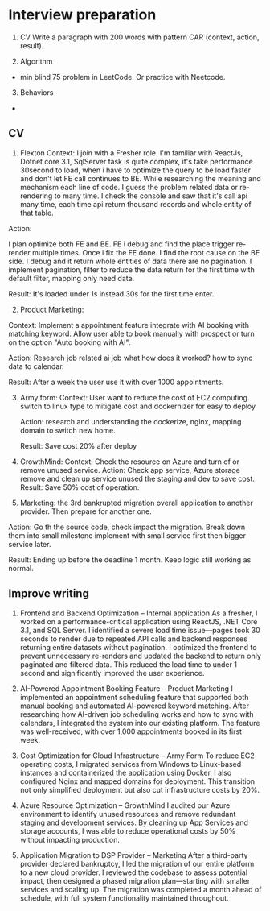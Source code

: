 # Interview preparation

1. CV
   Write a paragraph with 200 words with pattern CAR (context, action, result).

2. Algorithm

- min blind 75 problem in LeetCode. Or practice with Neetcode.

3. Behaviors

-

## CV

1. Flexton
   Context: I join with a Fresher role. I'm familiar with ReactJs, Dotnet core 3.1, SqlServer task is quite complex, it's take performance 30second to load, when i have to optimize the query to be load faster and don't let FE call continues to BE. While researching the meaning and mechanism each line of code. I guess the problem related data or re-rendering to many time. I check the console and saw that it's call api many time, each time api return thousand records and whole entity of that table.

Action:

I plan optimize both FE and BE. FE i debug and find the place trigger re-render multiple times. Once i fix the FE done. I find the root cause on the BE side. I debug and it return whole entities of data there are no pagination. I implement pagination, filter to reduce the data return for the first time with default filter, mapping only need data.

Result: It's loaded under 1s instead 30s for the first time enter.

2. Product Marketing:

Context: Implement a appointment feature integrate with AI booking with matching keyword. Allow user able to book manually with prospect or turn on the option "Auto booking with AI".

Action: Research job related ai job what how does it worked? how to sync data to calendar.

Result: After a week the user use it with over 1000 appointments.

3. Army form:
   Context: User want to reduce the cost of EC2 computing. switch to linux type to mitigate cost and dockernizer for easy to deploy

   Action: research and understanding the dockerize, nginx, mapping domain to switch new home.

   Result: Save cost 20% after deploy

4. GrowthMind:
   Context: Check the resource on Azure and turn of or remove unused service.
   Action: Check app service, Azure storage remove and clean up service unused the staging and dev to save cost.
   Result: Save 50% cost of operation.

5. Marketing: the 3rd bankrupted migration overall application to another provider. Then prepare for another one.

Action: Go th the source code, check impact the migration. Break down them into small milestone implement with small service first then bigger service later.

Result: Ending up before the deadline 1 month. Keep logic still working as normal.

## Improve writing

1. Frontend and Backend Optimization – Internal application
   As a fresher, I worked on a performance-critical application using ReactJS, .NET Core 3.1, and SQL Server. I identified a severe load time issue—pages took 30 seconds to render due to repeated API calls and backend responses returning entire datasets without pagination. I optimized the frontend to prevent unnecessary re-renders and updated the backend to return only paginated and filtered data. This reduced the load time to under 1 second and significantly improved the user experience.

2. AI-Powered Appointment Booking Feature – Product Marketing
   I implemented an appointment scheduling feature that supported both manual booking and automated AI-powered keyword matching. After researching how AI-driven job scheduling works and how to sync with calendars, I integrated the system into our existing platform. The feature was well-received, with over 1,000 appointments booked in its first week.

3. Cost Optimization for Cloud Infrastructure – Army Form
   To reduce EC2 operating costs, I migrated services from Windows to Linux-based instances and containerized the application using Docker. I also configured Nginx and mapped domains for deployment. This transition not only simplified deployment but also cut infrastructure costs by 20%.

4. Azure Resource Optimization – GrowthMind
   I audited our Azure environment to identify unused resources and remove redundant staging and development services. By cleaning up App Services and storage accounts, I was able to reduce operational costs by 50% without impacting production.

5. Application Migration to DSP Provider – Marketing
   After a third-party provider declared bankruptcy, I led the migration of our entire platform to a new cloud provider. I reviewed the codebase to assess potential impact, then designed a phased migration plan—starting with smaller services and scaling up. The migration was completed a month ahead of schedule, with full system functionality maintained throughout.
